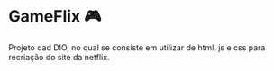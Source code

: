 # GameFlix​ :video_game:

Projeto dad DIO, no qual se consiste em utilizar de html, js e css para recriação do site da netflix. 